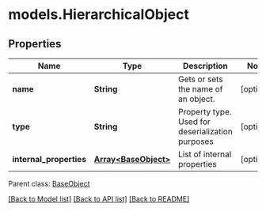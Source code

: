 # models.HierarchicalObject
## Properties
Name | Type | Description | Notes
------------ | ------------- | ------------- | -------------
**name** | **String** | Gets or sets the name of an object.              | [optional] 
**type** | **String** | Property type. Used for deserialization purposes              | [optional] 
**internal_properties** | [**Array&lt;BaseObject&gt;**](BaseObject.md) | List of internal properties              | [optional] 

 Parent class: [BaseObject](BaseObject.md)

[[Back to Model list]](README.md#documentation-for-models) [[Back to API list]](README.md#documentation-for-api-endpoints) [[Back to README]](README.md)


